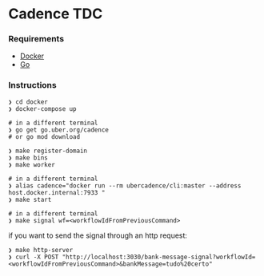 # Cadence TDC

### Requirements
- [Docker]()
- [Go]()

### Instructions
```
❯ cd docker
❯ docker-compose up

# in a different terminal
❯ go get go.uber.org/cadence
# or go mod download

❯ make register-domain
❯ make bins
❯ make worker

# in a different terminal
❯ alias cadence="docker run --rm ubercadence/cli:master --address host.docker.internal:7933 "
❯ make start

# in a different terminal
❯ make signal wf=<workflowIdFromPreviousCommand>
```

if you want to send the signal through an http request:
```shell
❯ make http-server
❯ curl -X POST "http://localhost:3030/bank-message-signal?workflowId=<workflowIdFromPreviousCommand>&bankMessage=tudo%20certo"
```
